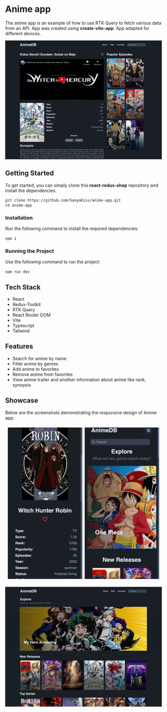 # Anime app
The anime app is an example of how to use RTK Query to fetch various data from an API. 
App was created using **create-vite-app**. 
App adapted for different devices.

![details-page](https://github.com/SanyaKiss/anime-app/blob/main/src/assets/images/screenshots/details-page.jpeg?raw=true)

## Getting Started

To get started, you can simply clone this **react-redux-shop** repository and install the dependencies.

    git clone https://github.com/SanyaKiss/anime-app.git
    cd anime-app

### Installation

Run the following command to install the required dependencies:

`npm i` 

### Running the Project

Use the following command to run the project:

`npm run dev` 


## Tech Stack

-   React
-   Redux-Toolkit
-  RTK Query
-   React Router DOM
-   Vite
-   Typescript
-   Tailwind

## Features

-   Search for anime by name
-   Filter anime by genres
-   Add anime to favorites
-    Remove anime from favorites
- View anime trailer and another information about anime like rank, synopsis

## Showcase

Below are the screenshots demonstrating the responsive design of Anime app: 

![mobile-pages](https://github.com/SanyaKiss/anime-app/blob/main/src/assets/images/screenshots/mobile-pages.jpeg?raw=true)

![main-page](https://github.com/SanyaKiss/anime-app/blob/main/src/assets/images/screenshots/main-page.jpeg?raw=true)
